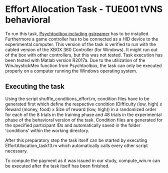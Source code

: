 # Effort Allocation Task - TUE001 tVNS behavioral

To run this task, [Psychtoolbox including gstreamer](http://psychtoolbox.org/) has to be installed. Furthermore a game controller has to be connected as a HID device to the experimental computer. This version of the task is verified to run with the cabled version of the XBOX 360 Controller (for Windows). It might run out of the box with other controllers, but this was not tested. 
Task execution has been tested with Matlab version R2017a. Due to the utilization of the WinJoystickMex function from Psychtoolbox, the task can only be executed properly on a computer running the Windows operating system.


## Executing the task

Using the script shuffle_conditions_effort.m, condition files have to be generated first which define the respective condition (Difficulty (low, high) x Reward (money, food) x Size of reward (low, high)) in a randomized order for each of the 8 trials in the training phase and 48 trials in the experimental phase of the behavioral version of the task. Condition files are generated for the specified participant IDs and automatically saved in the folder 'conditions' within the working directory.

After this preparatory step the task itself can be started by executing EffortAllocation_task13.m which automatically calls every other script necessary.

To compute the payment as it was issued in our study, compute_win.m can be executed after the task itself has been finished.